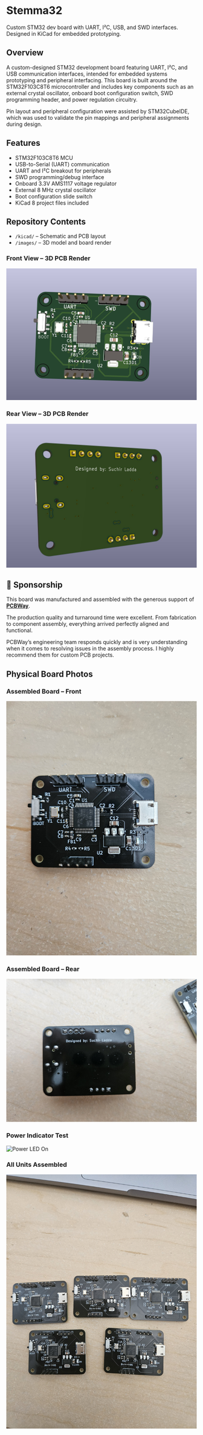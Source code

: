 # Stemma32
Custom STM32 dev board with UART, I²C, USB, and SWD interfaces. Designed in KiCad for embedded prototyping.

## Overview
A custom-designed STM32 development board featuring UART, I²C, and USB communication interfaces, intended for embedded systems prototyping and peripheral interfacing. This board is built around the STM32F103C8T6 microcontroller and includes key components such as an external crystal oscillator, onboard boot configuration switch, SWD programming header, and power regulation circuitry.

Pin layout and peripheral configuration were assisted by STM32CubeIDE, which was used to validate the pin mappings and peripheral assignments during design.

## Features
- STM32F103C8T6 MCU
- USB-to-Serial (UART) communication
- UART and I²C breakout for peripherals
- SWD programming/debug interface
- Onboard 3.3V AMS1117 voltage regulator
- External 8 MHz crystal oscillator
- Boot configuration slide switch  
- KiCad 8 project files included

## Repository Contents
- `/kicad/` – Schematic and PCB layout
- `/images/` – 3D model and board render

### Front View – 3D PCB Render
![STM32 Board Render](./Images/3D_render.jpg)

### Rear View – 3D PCB Render
![STM32 Board Render](./Images/3D_render_rear.jpg)

## 🤝 Sponsorship

This board was manufactured and assembled with the generous support of **[PCBWay](https://www.pcbway.com/)**.

The production quality and turnaround time were excellent. From fabrication to component assembly, everything arrived perfectly aligned and functional.

PCBWay’s engineering team responds quickly and is very understanding when it comes to resolving issues in the assembly process. I highly recommend them for custom PCB projects.

## Physical Board Photos

### Assembled Board – Front
![STM32 Board Front](./Images/physical_front.jpg)

### Assembled Board – Rear
![STM32 Board Rear](./Images/physical_rear.jpg)

### Power Indicator Test
![Power LED On](./Images/light.jpg)

### All Units Assembled
![Batch of Boards](./Images/all_boards.jpg)


